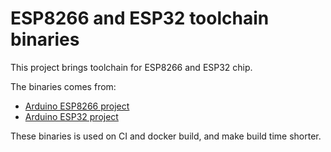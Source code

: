 ESP8266 and ESP32 toolchain binaries
===========================================

This project brings toolchain for ESP8266 and ESP32 chip. 

The binaries comes from:

- [Arduino ESP8266 project](https://github.com/esp8266/Arduino/blob/master/README.md)
- [Arduino ESP32 project](https://github.com/me-no-dev/ESP31B)

These binaries is used on CI and docker build, and make build time shorter.
